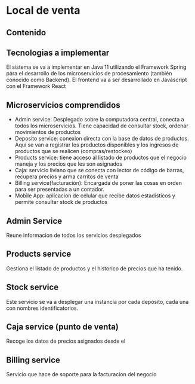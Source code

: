 # Local de venta 

## Contenido


## Tecnologias a implementar

El sistema se va a implementar en Java 11 utilizando el Framework Spring para el desarrollo de los microservicios de procesamiento (también conocido como Backend). El frontend va a ser desarrollado en Javascript con el Framework React

## Microservicios comprendidos

- Admin service: Desplegado sobre la computadora central, conecta a todos los microservicios. Tiene capacidad de consultar stock, ordenar movimientos de productos
- Deposito service: conexion directa con la base de datos de productos. Aquí se van a registrar los productos disponibles y los ingresos de productos que se realicen (compras/restockeo)
- Products service: tiene acceso al listado de productos que el negocio maneja y los precios que les son asignados
- Caja: servicio liviano que se conecta con lector de código de barras, recupera precios y arma carritos de venta
- Billing service(facturación): Encargada de poner las cosas en orden para ser presentadas a un contador.
- Mobile App: aplicacion de celular que recibe datos estadisticos y permite consultar stock de productos




## Admin Service

Reune informacion de todos los servicios desplegados

## Products service

Gestiona el listado de productos y el historico de precios que ha tenido.

## Stock service

Este servicio se va a desplegar una instancia por cada depósito, cada una con nombres identificatorios. 

## Caja service (punto de venta)

Recoge los datos de precios asignados desde el 

## Billing service

Servicio que hace de soporte para la facturacion del negocio

